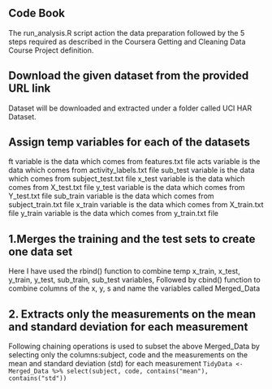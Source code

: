 ## Code Book
The run_analysis.R script action the data preparation followed by the 5 steps required as described in the Coursera Getting and Cleaning Data Course Project definition.


## Download the given dataset from the provided URL link
Dataset will be downloaded and extracted under a folder called UCI HAR Dataset. 


## Assign temp variables for each of the datasets
ft variable is the data which comes from features.txt file
acts variable is the data which comes from activity_labels.txt file
sub_test variable is the data which comes from subject_test.txt file
x_test variable is the data which comes from X_test.txt file
y_test variable is the data which comes from Y_test.txt file
sub_train variable is the data which comes from subject_train.txt file
x_train variable is the data which comes from X_train.txt file
y_train variable is the data which comes from y_train.txt file


## 1.Merges the training and the test sets to create one data set
Here I have used the rbind() function to combine temp x_train, x_test, y_train, y_test, sub_train, sub_test variables,
Followed by cbind() function to combine columns of the x, y, s and name the variables called Merged_Data


## 2. Extracts only the measurements on the mean and standard deviation for each measurement
Following chaining operations is used to subset the above Merged_Data by selecting only the columns:subject, code and the measurements on the mean and standard deviation (std) for each measurement
```TidyData <- Merged_Data %>% select(subject, code, contains("mean"), contains("std"))```

